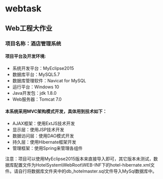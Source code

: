 # webtask
## Web工程大作业  
### 项目名称：酒店管理系统

#### 项目平台及开发环境:  
* 系统开发平台：MyEclipse2015  
* 数据库平台：MySQL5.7  
* 数据库管理软件：Navicat for MySQL  
* 运行平台：Windows 10  
* Java开发包：jdk 1.8.0  
* Web服务器：Tomcat 7.0  

#### 本系统采用MVC架构模式开发，具体用到技术如下：
* AJAX框架：使用ExtJS技术开发  
* 显示层：使用JSP技术开发  
* 数据访问层：使用DAO模式开发  
* 持久层：使用Hibernate框架开发  
* 管理框架：使用Spring来管理各组件  


注意：项目可以使用MyEclipse2015版本来直接导入即可，其它版本未测试，数据库配置文件为HotelSystem\WebRoot\WEB-INF下的hotel-hibernate.xml文件。请自行将数据库文件夹中的db_hotelmaster.sql文件导入MySql数据库中。
